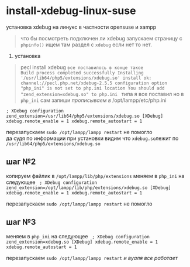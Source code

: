 # install-xdebug-linux-suse
установка xdebug на линукс в частности opensuse и xampp

> что бы посмотреть подключен ли xdebug запускаем страницу с `phpinfo()` 
ищем там раздел с `xdebug` если нет то нет.


1. установка 
> pecl install xdebug
`все поставилось в конце такое`  
`Build process completed successfully
Installing '/usr/lib64/php5/extensions/xdebug.so'
install ok: channel://pecl.php.net/xdebug-2.5.5
configuration option "php_ini" is not set to php.ini location
You should add "zend_extension=xdebug.so" to php.ini
`
типа я все поставил но в `php_ini` сам запиши
*прописываем в* 
> /opt/lampp/etc/php.ini

`; XDebug configuration
zend_extension=/usr/lib64/php5/extensions/xdebug.so
[XDebug]
xdebug.remote_enable = 1
xdebug.remote_autostart = 1`

перезапускаем `sudo /opt/lampp/lampp restart` не помогло   
да судя по информации при установки видим что `xdebug.so`лежит по `/usr/lib64/php5/extensions/xdebug.so`

## шаг №2
копируем файлик в `/opt/lampp/lib/php/extensions` меняем в `php_ini` на следующее
`
; XDebug configuration
zend_extension=/opt/lampp/lib/php/extensions/xdebug.so
[XDebug]
xdebug.remote_enable = 1
xdebug.remote_autostart = 1`

перезапускаем `sudo /opt/lampp/lampp restart` не помогло  

## шаг №3 
меняем в `php_ini` на следующее
`
; XDebug configuration
zend_extension=xdebug.so
[XDebug]
xdebug.remote_enable = 1
xdebug.remote_autostart = 1`

перезапускаем `sudo /opt/lampp/lampp restart` *и вуаля все работает*  

